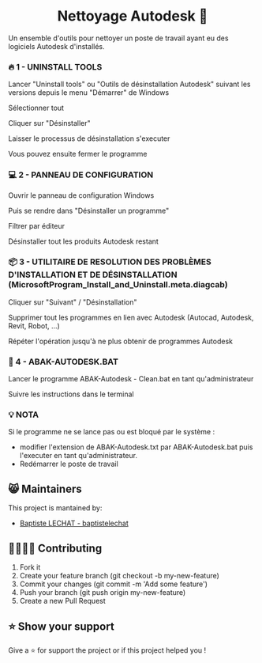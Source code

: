 <h1 align="center">Nettoyage Autodesk 🧹</h1>

Un ensemble d'outils pour nettoyer un poste de travail ayant eu des logiciels Autodesk d'installés. 

### 🔥 1 - UNINSTALL TOOLS
Lancer "Uninstall tools" ou "Outils de désinstallation Autodesk" suivant les versions depuis le menu "Démarrer" de Windows

Sélectionner tout

Cliquer sur "Désinstaller"

Laisser le processus de désinstallation s'executer

Vous pouvez ensuite fermer le programme

### 💻 2 - PANNEAU DE CONFIGURATION
Ouvrir le panneau de configuration Windows

Puis se rendre dans "Désinstaller un programme"

Filtrer par éditeur

Désinstaller tout les produits Autodesk restant

### 📦 3 - UTILITAIRE DE RESOLUTION DES PROBLÈMES D'INSTALLATION ET DE DÉSINSTALLATION (MicrosoftProgram_Install_and_Uninstall.meta.diagcab)
Cliquer sur "Suivant" / "Désinstallation"

Supprimer tout les programmes en lien avec Autodesk (Autocad, Autodesk, Revit, Robot, ...)

Répéter l'opération jusqu'à ne plus obtenir de programmes Autodesk

### 📝 4 - ABAK-AUTODESK.BAT
Lancer le programme ABAK-Autodesk - Clean.bat en tant qu'administrateur

Suivre les instructions dans le terminal

### 💡 NOTA
Si le programme ne se lance pas ou est bloqué par le système :
- modifier l'extension de ABAK-Autodesk.txt par ABAK-Autodesk.bat puis l'executer en tant qu'administrateur.
- Redémarrer le poste de travail

## 😸 Maintainers
This project is mantained by:
* [Baptiste LECHAT - baptistelechat](https://github.com/baptistelechat)

## 👨‍💻👩‍💻 Contributing

1. Fork it
2. Create your feature branch (git checkout -b my-new-feature)
3. Commit your changes (git commit -m 'Add some feature')
4. Push your branch (git push origin my-new-feature)
5. Create a new Pull Request

## ⭐ Show your support
Give a ⭐️ for support the project or if this project helped you !